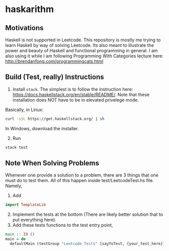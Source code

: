 # haskarithm

## Motivations

Haskell is not supported in Leetcode.
This repository is mostly me trying to learn Haskell by way of solving Leetcode.
Its also meant to illustrate the power and beauty of Haskell and functional programming in general.
I am also using it while I am following Programming With Categories lecture here: http://brendanfong.com/programmingcats.html

## Build (Test, really) Instructions

1. Install `stack`.
The simplest is to follow the instruction here: https://docs.haskellstack.org/en/stable/README/.
Note that these installation does NOT have to be in elevated privelege mode.

Basically, in Linux:

```bash
curl -sSL https://get.haskellstack.org/ | sh
```

In Windows, download the installer.

2. Run 

```bash
stack test
```

## Note When Solving Problems

Whenever one provide a solution to a problem, there are 3 things that one must do to test them.
All of this happen inside test/LeetcodeTest.hs file.
Namely,

1.  Add

```haskell
import TemplateLib
```

2.  Implement the tests at the bottom (There are likely better solution that to put everything here).
3.  Add these tests functions to the test entry point,

```haskell
main :: IO ()
main = do
  defaultMain (testGroup "Leetcode Tests" [sayYoTest, {your_test_here}])
```
